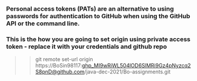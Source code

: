 
### Personal access tokens (PATs) are an alternative to using passwords for authentication to GitHub when using the GitHub API or the command line.

### This is the how you are going to set origin using private access token - replace it with your credentials and github repo   
>>git remote set-url origin https://BoSin98117: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@github.com/java-dec-2021/Bo-assignments.git
